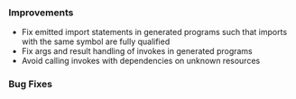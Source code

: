 ### Improvements

 - Fix emitted import statements in generated programs such that imports with the same symbol are fully qualified
 - Fix args and result handling of invokes in generated programs
 - Avoid calling invokes with dependencies on unknown resources

### Bug Fixes
